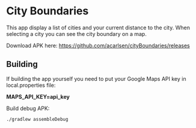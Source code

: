 # City Boundaries

This app display a list of cities and your current distance to the city.
When selecting a city you can see the city boundary on a map.

Download APK here:
https://github.com/acarlsen/cityBoundaries/releases

## Building 
If building the app yourself you need to put your Google Maps API key in local.properties file:

**MAPS_API_KEY=api_key**

Build debug APK:
```
./gradlew assembleDebug
```